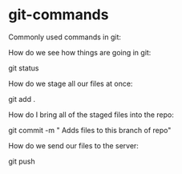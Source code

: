 # git-commands

Commonly used commands in git:

How do we see how things are going in git:

git status 

How do we stage all our files at once: 

git add . 

How do I bring all of the staged files into the repo:

git commit -m " Adds files to this branch of repo"

How do we send our files to the server: 

git push 

